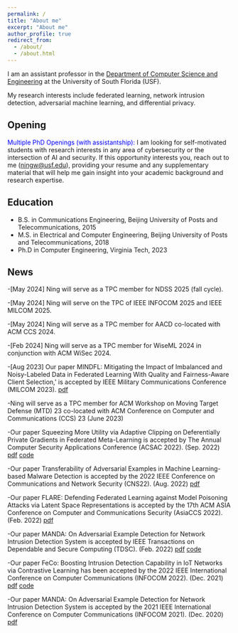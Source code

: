 ```yaml
---
permalink: /
title: "About me"
excerpt: "About me"
author_profile: true
redirect_from: 
  - /about/
  - /about.html
---
```


I am an assistant professor in the [Department of Computer Science and Engineering](https://www.usf.edu/engineering/cse/) at the University of South Florida (USF). 

My research interests include federated learning, network intrusion detection, adversarial machine learning, and differential privacy.



## Opening
<span style="color:blue">Multiple PhD Openings (with assistantship): </span> I am looking for self-motivated students with research interests in any area of cybersecurity or the intersection of AI and security. If this opportunity interests you, reach out to me ([ningw@usf.edu](ningw@usf.edu)), providing your resume and any supplementary material that will help me gain insight into your academic background and research expertise.


## Education
* B.S. in Communications Engineering, Beijing University of Posts and Telecommunications, 2015
* M.S. in Electrical and Computer Engineering, Beijing University of Posts and Telecommunications, 2018
* Ph.D in Computer Engineering, Virginia Tech, 2023


## News
-[May 2024] Ning will serve as a TPC member for NDSS 2025 (fall cycle).

-[May 2024] Ning will serve on the TPC of IEEE INFOCOM 2025 and IEEE MILCOM 2025.

-[May 2024] Ning will serve as a TPC member for AACD co-located with ACM CCS 2024.

-[Feb 2024] Ning will serve as a TPC member for WiseML 2024 in conjunction with ACM WiSec 2024.

-[Aug 2023] Our paper MINDFL: Mitigating the Impact of Imbalanced and Noisy-Labeled Data in Federated Learning With Quality and Fairness-Aware Client Selection,' is accepted by IEEE Military Communications Conference (MILCOM 2023). [pdf](http://ning-wang1.github.io/files/MINDFL.pdf)

-Ning will serve as a TPC member for ACM Workshop on Moving Target Defense (MTD) 23 co-located with ACM Conference on Computer and Communications (CCS) 23 (June 2023)

-Our paper Squeezing More Utility via Adaptive Clipping on Deferentially Private Gradients in Federated Meta-Learning is accepted by The Annual Computer Security Applications Conference (ACSAC 2022). (Sep. 2022) [pdf](http://ning-wang1.github.io/files/dp.pdf) [code](https://github.com/ning-wang1/DPFedMeta)

-Our paper Transferability of Adversarial Examples in Machine Learning-based Malware Detection is accepted by the 2022 IEEE Conference on Communications and Network Security (CNS22). (Aug. 2022) [pdf](http://ning-wang1.github.io/files/CNS.pdf)

-Our paper FLARE: Defending Federated Learning against Model Poisoning Attacks via Latent Space Representations is accepted by the 17th ACM ASIA Conference on Computer and Communications Security (AsiaCCS 2022). (Feb. 2022) [pdf](http://ning-wang1.github.io/files/flare.pdf)

-Our paper MANDA: On Adversarial Example Detection for Network Intrusion Detection System is accepted by IEEE Transactions on Dependable and Secure Computing (TDSC). (Feb. 2022) [pdf](http://ning-wang1.github.io/files/manda_journal.pdf) [code](https://github.com/ning-wang1/manda)

-Our paper FeCo: Boosting Intrusion Detection Capability in IoT Networks via Contrastive Learning has been accepted by the 2022 IEEE International Conference on Computer Communications (INFOCOM 2022). (Dec. 2021) [pdf](http://ning-wang1.github.io/files/feco.pdf) [code](https://github.com/ning-wang1/FeCo_federated-contrastive-learning)

-Our paper MANDA: On Adversarial Example Detection for Network Intrusion Detection System is accepted by the 2021 IEEE International Conference on Computer Communications (INFOCOM 2021). (Dec. 2020) [pdf](http://ning-wang1.github.io/files/manda.pdf)


